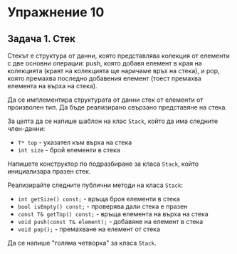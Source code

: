 # Упражнение 10

## Задача 1. Стек

Стекът е структура от данни, която представлява колекция от елементи с две
основни операции: push, която добавя елемент в края на колекцията
(краят на колекцията ще наричаме връх на стека), и pop, която премахва последно
добавения елемент (тоест премахва елемента на върха на стека).

Да се имплементира структурата от данни стек от елементи от произволен тип.
Да бъде реализирано свързано представяне на стека.

За целта да се напише шаблон на клас `Stack`, който да има следните член-данни:

- `Т* top` - указател към върха на стека
- `int size` - брой елементи в стека

Напишете конструктор по подразбиране за класа `Stack`, който
инициализара празен стек.

Реализирайте следните публични методи на класа `Stack`:

- `int getSize() const;` - връща броя елементи в стека
- `bool isEmpty() const;` - проверява дали стека е празен
- `const T& getTop() const;` - връща елемента на върха на стека
- `void push(const T& element);` - добавяне на елемент в стека
- `void pop();` - премахване на елемент от стека

Да се напише "голяма четворка" за класа `Stack`.
